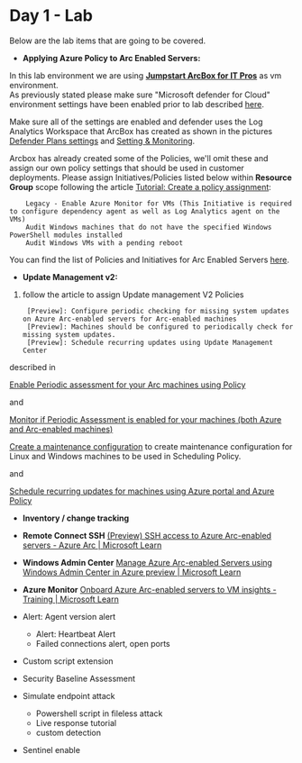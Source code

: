 # Day 1 - Lab

Below are the lab items that are going to be covered.

- **Applying Azure Policy to Arc Enabled Servers:**

 In this lab environment we are using [**Jumpstart ArcBox for IT Pros**](https://azurearcjumpstart.io/azure_jumpstart_arcbox/itpro) as vm environment.  
 As previously stated please make sure "Microsoft defender for Cloud" environment settings have been enabled prior to lab described [here](https://learn.microsoft.com/en-us/azure/defender-for-cloud/enable-enhanced-security). 

Make sure all of the settings are enabled and defender uses the Log Analytics Workspace that ArcBox has created as shown in the pictures
[Defender Plans settings](/Day1/pics/defender1.jpg) and [Setting & Monitoring](/Day1/pics/defender2.jpg).

Arcbox has already created some of the Policies, we'll omit these and assign our own policy settings that should be used in customer deployments.
Please assign Initiatives/Policies listed below within **Resource Group** scope following the article [Tutorial: Create a policy assignment](https://learn.microsoft.com/en-us/azure/azure-arc/servers/learn/tutorial-assign-policy-portal#create-a-policy-assignment):

        Legacy - Enable Azure Monitor for VMs (This Initiative is required to configure dependency agent as well as Log Analytics agent on the VMs)
        Audit Windows machines that do not have the specified Windows PowerShell modules installed
        Audit Windows VMs with a pending reboot

You can find the list of Policies and Initiatives for Arc Enabled Servers [here](https://learn.microsoft.com/en-us/azure/azure-arc/servers/policy-reference).

- **Update Management v2:**

1. follow the article to assign Update management V2 Policies 

        [Preview]: Configure periodic checking for missing system updates on Azure Arc-enabled servers for Arc-enabled machines
        [Preview]: Machines should be configured to periodically check for missing system updates.
        [Preview]: Schedule recurring updates using Update Management Center

described in

[Enable Periodic assessment for your Arc machines using Policy](https://learn.microsoft.com/en-us/azure/update-center/periodic-assessment-at-scale#enable-periodic-assessment-for-your-arc-machines-using-policy)

and 

[Monitor if Periodic Assessment is enabled for your machines (both Azure and Arc-enabled machines)](https://learn.microsoft.com/en-us/azure/update-center/periodic-assessment-at-scale#monitor-if-periodic-assessment-is-enabled-for-your-machines-both-azure-and-arc-enabled-machines)



[Create a maintenance configuration](https://learn.microsoft.com/en-us/azure/virtual-machines/maintenance-configurations-portal#create-a-maintenance-configuration) to create maintenance configuration for Linux and Windows machines to be used in Scheduling Policy.

and

[Schedule recurring updates for machines using Azure portal and Azure Policy](https://learn.microsoft.com/en-us/azure/update-center/scheduled-patching?tabs=schedule-updates-single-overview%2Cschedule-updates-scale-overview#dynamic-scoping-using-policy)

 

- **Inventory / change tracking**

- **Remote  Connect SSH** [(Preview) SSH access to Azure Arc-enabled servers - Azure Arc | Microsoft Learn](https://learn.microsoft.com/en-us/azure/azure-arc/servers/ssh-arc-overview?tabs=azure-cli)

- **Windows Admin Center** [Manage Azure Arc-enabled Servers using Windows Admin Center in Azure preview | Microsoft Learn](https://learn.microsoft.com/en-us/windows-server/manage/windows-admin-center/azure/manage-arc-hybrid-machines)

- **Azure Monitor** [Onboard Azure Arc-enabled servers to VM insights - Training | Microsoft Learn](https://learn.microsoft.com/en-us/training/modules/monitor-azure-arc-enabled-servers/3-onboard-azure-arc-enabled-servers-to-vm-insights)
- Alert: Agent version alert
  - Alert: Heartbeat Alert
  - Failed connections alert, open ports
- Custom script extension

- Security Baseline Assessment
- Simulate endpoint attack
  - Powershell script in fileless attack
  - Live response tutorial
  - custom detection
- Sentinel enable
